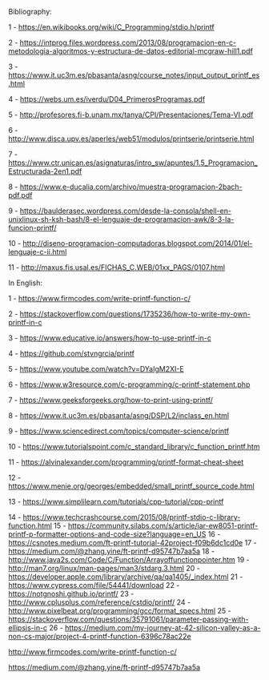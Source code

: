 Bibliography:

1 - https://en.wikibooks.org/wiki/C_Programming/stdio.h/printf

2 - https://intprog.files.wordpress.com/2013/08/programacion-en-c-metodologia-algoritmos-y-estructura-de-datos-editorial-mcgraw-hill1.pdf

3 - https://www.it.uc3m.es/pbasanta/asng/course_notes/input_output_printf_es.html

4 - https://webs.um.es/iverdu/D04_PrimerosProgramas.pdf

5 - http://profesores.fi-b.unam.mx/tanya/CPI/Presentaciones/Tema-VI.pdf

6 - http://www.disca.upv.es/aperles/web51/modulos/printserie/printserie.html

7 - https://www.ctr.unican.es/asignaturas/intro_sw/apuntes/1.5_Programacion_Estructurada-2en1.pdf

8 - https://www.e-ducalia.com/archivo/muestra-programacion-2bach-pdf.pdf

9 - https://baulderasec.wordpress.com/desde-la-consola/shell-en-unixlinux-sh-ksh-bash/8-el-lenguaje-de-programacion-awk/8-3-la-funcion-printf/

10 - http://diseno-programacion-computadoras.blogspot.com/2014/01/el-lenguaje-c-ii.html

11 - http://maxus.fis.usal.es/FICHAS_C.WEB/01xx_PAGS/0107.html

In English:

1 - https://www.firmcodes.com/write-printf-function-c/

2 - https://stackoverflow.com/questions/1735236/how-to-write-my-own-printf-in-c

3 - https://www.educative.io/answers/how-to-use-printf-in-c

4 - https://github.com/stvngrcia/printf

5 - https://www.youtube.com/watch?v=DYaIgM2XI-E

6 - https://www.w3resource.com/c-programming/c-printf-statement.php

7 - https://www.geeksforgeeks.org/how-to-print-using-printf/

8 - https://www.it.uc3m.es/pbasanta/asng/DSP/L2/inclass_en.html

9 - https://www.sciencedirect.com/topics/computer-science/printf

10 - https://www.tutorialspoint.com/c_standard_library/c_function_printf.htm

11 - https://alvinalexander.com/programming/printf-format-cheat-sheet

12 - https://www.menie.org/georges/embedded/small_printf_source_code.html

13 - https://www.simplilearn.com/tutorials/cpp-tutorial/cpp-printf

14 - https://www.techcrashcourse.com/2015/08/printf-stdio-c-library-function.html
15 - https://community.silabs.com/s/article/iar-ew8051-printf-printf-p-formatter-options-and-code-size?language=en_US
16 - https://csnotes.medium.com/ft-printf-tutorial-42project-f09b6dc1cd0e
17 - https://medium.com/@zhang.yine/ft-printf-d95747b7aa5a
18 - http://www.java2s.com/Code/C/Function/Arrayoffunctionpointer.htm
19 - http://man7.org/linux/man-pages/man3/stdarg.3.html
20 - https://developer.apple.com/library/archive/qa/qa1405/_index.html
21 - https://www.cypress.com/file/54441/download
22 - https://notgnoshi.github.io/printf/
23 - http://www.cplusplus.com/reference/cstdio/printf/
24 - http://www.pixelbeat.org/programming/gcc/format_specs.html
25 - https://stackoverflow.com/questions/35791061/parameter-passing-with-ellipsis-in-c
26 - https://medium.com/my-journey-at-42-silicon-valley-as-a-non-cs-major/project-4-printf-function-6396c78ac22e

http://www.firmcodes.com/write-printf-function-c/

https://medium.com/@zhang.yine/ft-printf-d95747b7aa5a
